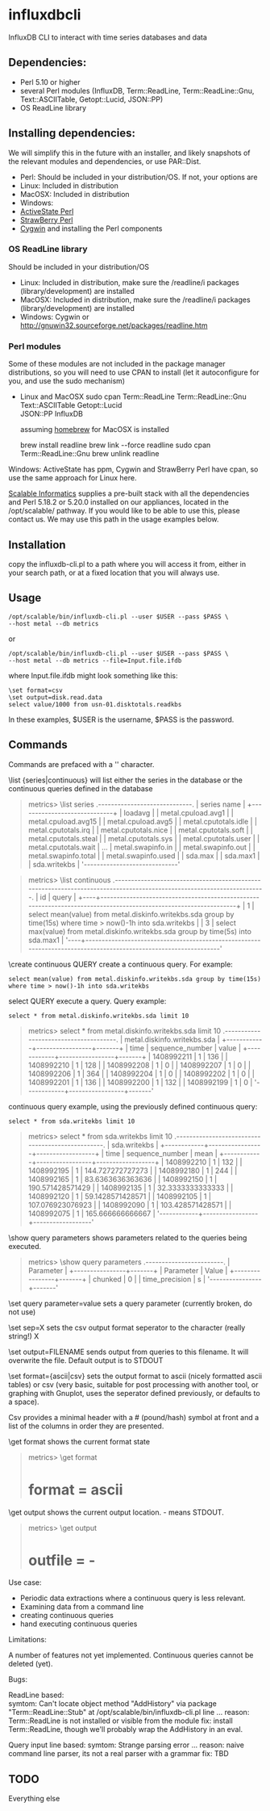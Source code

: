influxdbcli
===========

InfluxDB CLI to interact with time series databases and data 


Dependencies:
-------------

*  Perl 5.10 or higher
*  several Perl modules (InfluxDB, Term::ReadLine, Term::ReadLine::Gnu, 
   Text::ASCIITable, Getopt::Lucid, JSON::PP)
*  OS ReadLine library
    
Installing dependencies:
------------------------

We will simplify this in the future with an installer, and likely snapshots of the relevant modules and dependencies, or use PAR::Dist.

*  Perl:  Should be included in your distribution/OS.  If not, your options are 
*  Linux:    Included in distribution
*  MacOSX:   Included in distribution
*  Windows:  
  *  [ActiveState Perl](http://www.activestate.com/activeperl/downloads)
  *  [StrawBerry Perl](http://strawberryperl.com/)
  *  [Cygwin](https://www.cygwin.com/) and installing the Perl components


### OS ReadLine library ###

Should be included in your distribution/OS
*    Linux:    Included in distribution, make sure the /readline/i packages (library/development) are installed
*    MacOSX:   Included in distribution, make sure the /readline/i packages (library/development) are installed
*    Windows:  Cygwin or http://gnuwin32.sourceforge.net/packages/readline.htm 

### Perl modules ###
Some of these modules are not included in the package manager distributions, so you will need to use CPAN to install (let it autoconfigure for you, and use the sudo mechanism)
   
* Linux and MacOSX
    sudo cpan Term::ReadLine Term::ReadLine::Gnu \
              Text::ASCIITable Getopt::Lucid \
              JSON::PP InfluxDB


  
  assuming [homebrew](http://brew.sh/) for MacOSX is installed
  
    brew install readline
    brew link --force readline
    sudo cpan Term::ReadLine::Gnu
    brew unlink readline
  
Windows:  ActiveState has ppm, Cygwin and StrawBerry Perl have cpan, so use the same approach for Linux here.


[Scalable Informatics](https://scalableinformatics.com) supplies a pre-built stack with all the dependencies and Perl 5.18.2 or 5.20.0 installed on our appliances, located in the /opt/scalable/ pathway.  If you would like to be able to use this, please contact us.  We may use this path in the usage examples below.

Installation
------------
   copy the influxdb-cli.pl to a path where you will access it from, either in your search path, or at a fixed location that you will always use.
        

Usage
-----

    /opt/scalable/bin/influxdb-cli.pl --user $USER --pass $PASS \
    --host metal --db metrics  
  
  or

    /opt/scalable/bin/influxdb-cli.pl --user $USER --pass $PASS \
    --host metal --db metrics --file=Input.file.ifdb
    
where Input.file.ifdb might look something like this:

    \set format=csv
    \set output=disk.read.data
    select value/1000 from usn-01.disktotals.readkbs

In these examples, $USER is the username, $PASS is the password.


Commands
--------

Commands are prefaced with a '\' character.
  
\list {series|continuous} will list either the series in the database or the continuous queries defined in the database
    
> metrics> \list series
> .-----------------------------.
> | series name                 |
> +-----------------------------+
>| loadavg                     |
>| metal.cpuload.avg1          |
>| metal.cpuload.avg15         |
>| metal.cpuload.avg5          |
>| metal.cputotals.idle        |
>| metal.cputotals.irq         |
>| metal.cputotals.nice        |
>| metal.cputotals.soft        |
>| metal.cputotals.steal       |
>| metal.cputotals.sys         |
>| metal.cputotals.user        |
>| metal.cputotals.wait        |
>...
>| metal.swapinfo.in           |
>| metal.swapinfo.out          |
>| metal.swapinfo.total        |
>| metal.swapinfo.used         |
>| sda.max                     |
>| sda.max1                    |
>| sda.writekbs                |
>'-----------------------------'

>metrics> \list continuous
>.----------------------------------------------------------------------------------------------------------------------.
>| id | query                                                                                                           |
>+----+-----------------------------------------------------------------------------------------------------------------+
>|  1 | select mean(value) from metal.diskinfo.writekbs.sda  group by time(15s) where time > now()-1h into sda.writekbs |
>|  3 | select max(value) from metal.diskinfo.writekbs.sda  group by time(5s) into sda.max1                             |
>'----+-----------------------------------------------------------------------------------------------------------------'

\create continuous QUERY
create a continuous query.  For example: 

    select mean(value) from metal.diskinfo.writekbs.sda group by time(15s) where time > now()-1h into sda.writekbs
  
select QUERY
execute a query.  Query example:

    select * from metal.diskinfo.writekbs.sda limit 10
  

>metrics> select * from metal.diskinfo.writekbs.sda limit 10
>.--------------------------------------.
>|      metal.diskinfo.writekbs.sda     |
>+------------+-----------------+-------+
>| time       | sequence_number | value |
>+------------+-----------------+-------+
>| 1408992211 |               1 |   136 |
>| 1408992210 |               1 |   128 |
>| 1408992208 |               1 |     0 |
>| 1408992207 |               1 |     0 |
>| 1408992206 |               1 |   364 |
>| 1408992204 |               1 |     0 |
>| 1408992202 |               1 |     0 |
>| 1408992201 |               1 |   136 |
>| 1408992200 |               1 |   132 |
>| 1408992199 |               1 |     0 |
>'------------+-----------------+-------'
 
continuous query example, using the previously defined continuous query:   

    select * from sda.writekbs limit 10

>metrics> select * from sda.writekbs limit 10
>.-------------------------------------------------.
>|                   sda.writekbs                  |
>+------------+-----------------+------------------+
>| time       | sequence_number | mean             |
>+------------+-----------------+------------------+
>| 1408992210 |               1 |              132 |
>| 1408992195 |               1 | 144.727272727273 |
>| 1408992180 |               1 |              244 |
>| 1408992165 |               1 | 83.6363636363636 |
>| 1408992150 |               1 | 190.571428571429 |
>| 1408992135 |               1 | 32.3333333333333 |
>| 1408992120 |               1 | 59.1428571428571 |
>| 1408992105 |               1 | 107.076923076923 |
>| 1408992090 |               1 | 103.428571428571 |
>| 1408992075 |               1 | 165.666666666667 |
>'------------+-----------------+------------------'     

  \show query parameters
  shows parameters related to the queries being executed.
  
>metrics> \show query parameters
>.------------------------.
>|        Parameter       |
>+----------------+-------+
>| Parameter      | Value |
>+----------------+-------+
>| chunked        |     0 |
>| time_precision | s     |
>'----------------+-------'

\set query parameter=value
sets a query parameter (currently broken, do not use)

\set sep=X
sets the csv output format seperator to the character (really string!) X

\set output=FILENAME
sends output from queries to this filename.  It will overwrite the file.  Default output is to STDOUT
  
\set format={ascii|csv}
  sets the output format to ascii (nicely formatted ascii tables) or csv (very basic, suitable for post processing with another tool, or graphing with Gnuplot, uses the seperator defined previously, or defaults to a space).  

  Csv provides a minimal header with a # (pound/hash) symbol at front and a list of the columns in order they are presented.
  
\get format
  shows the current format state

>metrics> \get format
># format = ascii
   
  \get output
  shows the current output location.  - means STDOUT.

>metrics> \get output
># outfile = -


Use case:
  
  * Periodic data extractions where a continuous query is less relevant.
  * Examining data from a command line
  * creating continuous queries
  * hand executing continuous queries


Limitations:

  A number of features not yet implemented.  Continuous queries cannot be deleted (yet).  

Bugs:

  ReadLine based:  
    symtom:   Can't locate object method "AddHistory" via package 
              "Term::ReadLine::Stub" at /opt/scalable/bin/influxdb-cli.pl line ... 
    reason:   Term::ReadLine is not installed or visible from the module
    fix:      install Term::ReadLine, though we'll probably wrap the AddHistory in an eval.
  
  Query input line based:
    symtom:   Strange parsing error ...
    reason:   naive command line parser, its not a real parser with a grammar
    fix:      TBD

TODO
--------

Everything else
